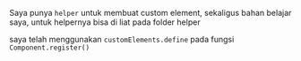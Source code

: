 Saya punya `helper` untuk membuat custom element, sekaligus bahan belajar saya,
untuk helpernya bisa di liat pada folder helper

saya telah menggunakan `customElements.define` pada fungsi `Component.register()`
